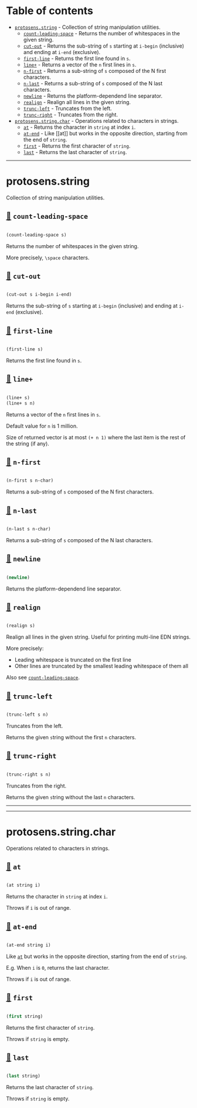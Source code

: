 # Table of contents
-  [`protosens.string`](#protosens.string)  - Collection of string manipulation utilities.
    -  [`count-leading-space`](#protosens.string/count-leading-space) - Returns the number of whitespaces in the given string.
    -  [`cut-out`](#protosens.string/cut-out) - Returns the sub-string of <code>s</code> starting at <code>i-begin</code> (inclusive) and ending at <code>i-end</code> (exclusive).
    -  [`first-line`](#protosens.string/first-line) - Returns the first line found in <code>s</code>.
    -  [`line+`](#protosens.string/line+) - Returns a vector of the <code>n</code> first lines in <code>s</code>.
    -  [`n-first`](#protosens.string/n-first) - Returns a sub-string of <code>s</code> composed of the N first characters.
    -  [`n-last`](#protosens.string/n-last) - Returns a sub-string of <code>s</code> composed of the N last characters.
    -  [`newline`](#protosens.string/newline) - Returns the platform-dependend line separator.
    -  [`realign`](#protosens.string/realign) - Realign all lines in the given string.
    -  [`trunc-left`](#protosens.string/trunc-left) - Truncates from the left.
    -  [`trunc-right`](#protosens.string/trunc-right) - Truncates from the right.
-  [`protosens.string.char`](#protosens.string.char)  - Operations related to characters in strings.
    -  [`at`](#protosens.string.char/at) - Returns the character in <code>string</code> at index <code>i</code>.
    -  [`at-end`](#protosens.string.char/at-end) - Like [[at]] but works in the opposite direction, starting from the end of <code>string</code>.
    -  [`first`](#protosens.string.char/first) - Returns the first character of <code>string</code>.
    -  [`last`](#protosens.string.char/last) - Returns the last character of <code>string</code>.

-----
# <a name="protosens.string">protosens.string</a>


Collection of string manipulation utilities.




## <a name="protosens.string/count-leading-space">[:page_facing_up:](https://github.com/protosens/monorepo.cljc/blob/main/module/string/src/main/clj/protosens/string.clj#L20-L32) `count-leading-space`</a>
``` clojure

(count-leading-space s)
```


Returns the number of whitespaces in the given string.
  
   More precisely, `\space` characters.

## <a name="protosens.string/cut-out">[:page_facing_up:](https://github.com/protosens/monorepo.cljc/blob/main/module/string/src/main/clj/protosens/string.clj#L36-L45) `cut-out`</a>
``` clojure

(cut-out s i-begin i-end)
```


Returns the sub-string of `s` starting at `i-begin` (inclusive) and ending
   at `i-end` (exclusive).

## <a name="protosens.string/first-line">[:page_facing_up:](https://github.com/protosens/monorepo.cljc/blob/main/module/string/src/main/clj/protosens/string.clj#L49-L56) `first-line`</a>
``` clojure

(first-line s)
```


Returns the first line found in `s`.

## <a name="protosens.string/line+">[:page_facing_up:](https://github.com/protosens/monorepo.cljc/blob/main/module/string/src/main/clj/protosens/string.clj#L60-L81) `line+`</a>
``` clojure

(line+ s)
(line+ s n)
```


Returns a vector of the `n` first lines in `s`.

   Default value for `n` is 1 million.

   Size of returned vector is at most `(+ n 1)` where the last item is the rest
   of the string (if any).

## <a name="protosens.string/n-first">[:page_facing_up:](https://github.com/protosens/monorepo.cljc/blob/main/module/string/src/main/clj/protosens/string.clj#L85-L93) `n-first`</a>
``` clojure

(n-first s n-char)
```


Returns a sub-string of `s` composed of the N first characters.

## <a name="protosens.string/n-last">[:page_facing_up:](https://github.com/protosens/monorepo.cljc/blob/main/module/string/src/main/clj/protosens/string.clj#L97-L107) `n-last`</a>
``` clojure

(n-last s n-char)
```


Returns a sub-string of `s` composed of the N last characters.

## <a name="protosens.string/newline">[:page_facing_up:](https://github.com/protosens/monorepo.cljc/blob/main/module/string/src/main/clj/protosens/string.clj#L111-L117) `newline`</a>
``` clojure

(newline)
```


Returns the platform-dependend line separator.

## <a name="protosens.string/realign">[:page_facing_up:](https://github.com/protosens/monorepo.cljc/blob/main/module/string/src/main/clj/protosens/string.clj#L121-L151) `realign`</a>
``` clojure

(realign s)
```


Realign all lines in the given string.
   Useful for printing multi-line EDN strings.
 
   More precisely:

   - Leading whitespace is truncated on the first line
   - Other lines are truncated by the smallest leading whitespace of them all
  
   Also see [`count-leading-space`](#protosens.string/count-leading-space).

## <a name="protosens.string/trunc-left">[:page_facing_up:](https://github.com/protosens/monorepo.cljc/blob/main/module/string/src/main/clj/protosens/string.clj#L155-L165) `trunc-left`</a>
``` clojure

(trunc-left s n)
```


Truncates from the left.
  
   Returns the given `s`tring without the first `n` characters.

## <a name="protosens.string/trunc-right">[:page_facing_up:](https://github.com/protosens/monorepo.cljc/blob/main/module/string/src/main/clj/protosens/string.clj#L169-L180) `trunc-right`</a>
``` clojure

(trunc-right s n)
```


Truncates from the right.
  
   Returns the given `s`tring without the last `n` characters.

-----

-----
# <a name="protosens.string.char">protosens.string.char</a>


Operations related to characters in strings.




## <a name="protosens.string.char/at">[:page_facing_up:](https://github.com/protosens/monorepo.cljc/blob/develop/module/string/src/main/clj/protosens/string/char.clj#L16-L25) `at`</a>
``` clojure

(at string i)
```


Returns the character in `string` at index `i`.
  
   Throws if `i` is out of range.

## <a name="protosens.string.char/at-end">[:page_facing_up:](https://github.com/protosens/monorepo.cljc/blob/develop/module/string/src/main/clj/protosens/string/char.clj#L29-L42) `at-end`</a>
``` clojure

(at-end string i)
```


Like [`at`](#protosens.string.char/at) but works in the opposite direction, starting from the
   end of `string`.

   E.g. When `i` is `0`, returns the last character.
  
   Throws if `i` is out of range.

## <a name="protosens.string.char/first">[:page_facing_up:](https://github.com/protosens/monorepo.cljc/blob/develop/module/string/src/main/clj/protosens/string/char.clj#L46-L55) `first`</a>
``` clojure

(first string)
```


Returns the first character of `string`.
  
   Throws if `string` is empty.

## <a name="protosens.string.char/last">[:page_facing_up:](https://github.com/protosens/monorepo.cljc/blob/develop/module/string/src/main/clj/protosens/string/char.clj#L59-L68) `last`</a>
``` clojure

(last string)
```


Returns the last character of `string`.
  
   Throws if `string` is empty.
